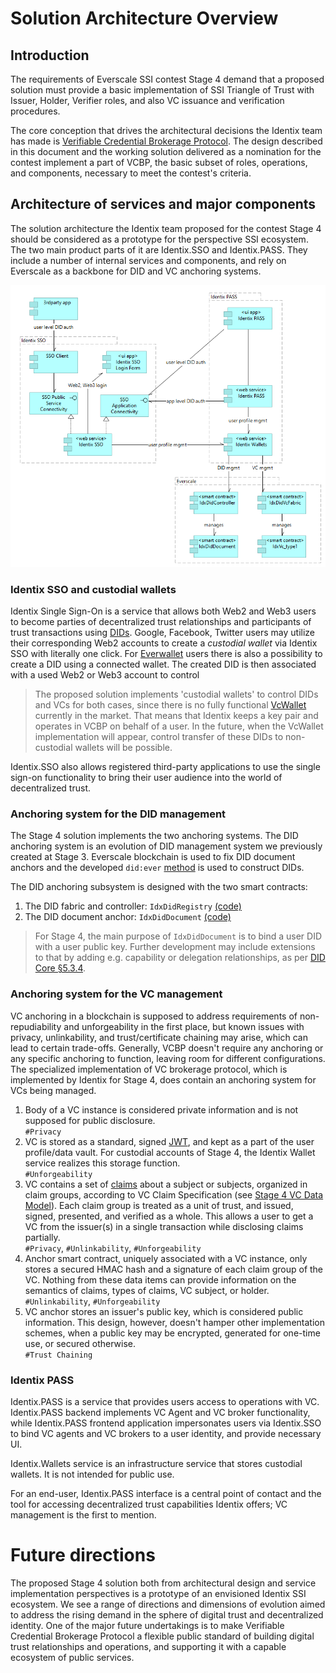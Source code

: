 # Solution Architecture Overview

## Introduction

The requirements of Everscale SSI contest Stage 4 demand that a proposed solution must provide 
a basic implementation of SSI Triangle of Trust with Issuer, Holder, Verifier roles, and also VC issuance 
and verification procedures.

The core conception that drives the architectural decisions the Identix team has made is 
[Verifiable Credential Brokerage Protocol](vc-brokerage-overview.md). The design described in this document 
and the working solution delivered as a nomination for the contest implement a part of VCBP, the basic subset of
roles, operations, and components, necessary to meet the contest's criteria.

## Architecture of services and major components

The solution architecture the Identix team proposed for the contest Stage 4 should be considered as a prototype
for the perspective SSI ecosystem. The two main product parts of it are Identix.SSO and Identix.PASS. They include 
a number of internal services and components, and rely on Everscale as a backbone for DID and VC anchoring systems.

![Identix solution architecture for Stage 4](idx-ecosystem-stage4.png)

### Identix SSO and custodial wallets
Identix Single Sign-On is a service that allows both Web2 and Web3 users to become parties of 
decentralized trust relationships and participants of trust transactions using [DIDs](https://www.w3.org/TR/did-core/).
Google, Facebook, Twitter users may utilize their corresponding Web2 accounts to create a *custodial wallet* via 
Identix SSO with literally one click. For [Everwallet](https://wallet.broxus.com/) users there is also a possibility to
create a DID using a connected wallet. The created DID is then associated with a used Web2 or Web3 account to control

> The proposed solution implements 'custodial wallets' to control DIDs and VCs for both cases, since there is no
fully functional [VcWallet](vc-brokerage-overview.md#vcwallet) currently in the market. That means that 
Identix keeps a key pair and operates in VCBP on behalf of a user. In the future, when the VcWallet implementation
will appear, control transfer of these DIDs to non-custodial wallets will be possible. 

Identix.SSO also allows registered third-party applications to use the single sign-on functionality to bring their 
user audience into the world of decentralized trust. 

### Anchoring system for the DID management
The Stage 4 solution implements the two anchoring systems. The DID anchoring system is an evolution of 
DID management system we previously created at Stage 3. Everscale blockchain is used to fix DID document anchors and 
the developed `did:ever` [method]() is used to construct DIDs.

The DID anchoring subsystem is designed with the two smart contracts:
1. The DID fabric and controller: `IdxDidRegistry` [(code)]()
2. The DID document anchor: `IdxDidDocument` [(code)]()

> For Stage 4, the main purpose of `IdxDidDocument` is to bind a user DID with a user public key. 
Further development may include extensions to that by adding e.g. capability or delegation relationships,
as per [DID Core §5.3.4](https://www.w3.org/TR/did-core/#capability-invocation). 

### Anchoring system for the VC management
VC anchoring in a blockchain is supposed to address requirements of non-repudiability and unforgeability 
in the first place, but known issues with privacy, unlinkability, and trust/certificate chaining may arise, 
which can lead to certain trade-offs.
Generally, VCBP doesn't require any anchoring or any specific anchoring to function, leaving room 
for different configurations. The specialized implementation of VC brokerage protocol, 
which is implemented by Identix for Stage 4, does contain an anchoring system for VCs being managed. 

1. Body of a VC instance is considered private information and is not supposed for public disclosure.
<br/>`#Privacy`
2. VC is stored as a standard, signed [JWT](https://datatracker.ietf.org/doc/html/rfc7519), and kept as a part of
the user profile/data vault. For custodial accounts of Stage 4, the Identix Wallet service realizes this storage function.
<br/>`#Unforgeability`
3. VC contains a set of [claims](https://www.w3.org/TR/vc-data-model/#claims) about a subject or subjects, 
organized in claim groups, according to VC Claim Specification (see [Stage 4 VC Data Model](vc-data-model.md)). 
Each claim group is treated as a unit of trust, and issued, signed, presented, and verified as a whole. 
This allows a user to get a VC from the issuer(s) in a single transaction while disclosing claims partially.
<br/>`#Privacy`, `#Unlinkability`, `#Unforgeability`
4. Anchor smart contract, uniquely associated with a VC instance, only stores a secured HMAC hash and a signature 
of each claim group of the VC. Nothing from these data items can provide information on the semantics of claims,
types of claims, VC subject, or holder.
<br/>`#Unlinkability`, `#Unforgeability`
5. VC anchor stores an issuer's public key, which is considered public information. This design, however, 
doesn't hamper other implementation schemes, when a public key may be encrypted, generated for one-time use, or secured
otherwise.
<br/>`#Trust Chaining`

### Identix PASS
Identix.PASS is a service that provides users access to operations with VC. Identix.PASS backend implements 
VC Agent and VC broker functionality, while Identix.PASS frontend application impersonates users via Identix.SSO
to bind VC agents and VC brokers to a user identity, and provide necessary UI.

Identix.Wallets service is an infrastructure service that stores custodial wallets. It is not intended for public use.

For an end-user, Identix.PASS interface is a central point of contact and the tool for accessing 
decentralized trust capabilities Identix offers; VC management is the first to mention.

# Future directions
The proposed Stage 4 solution both from architectural design and service implementation perspectives is a prototype
of an envisioned Identix SSI ecosystem. We see a range of directions and dimensions of evolution aimed to address
the rising demand in the sphere of digital trust and decentralized identity. 
One of the major future undertakings is to make Verifiable Credential Brokerage Protocol a flexible public standard 
of building digital trust relationships and operations, and supporting it with a capable ecosystem of public services.
